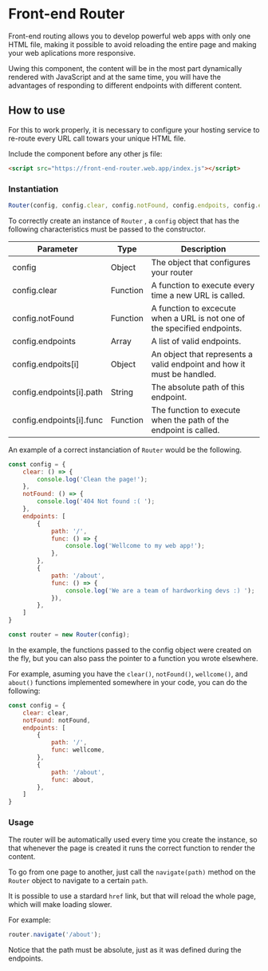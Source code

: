 # Front-end Router
Front-end routing allows you to develop powerful web apps with only one HTML file, making it possible to avoid reloading the entire page and making your web aplications more responsive.

Uwing this component, the content will be in the most part dynamically rendered with JavaScript and at the same time, you will have the advantages of responding to different endpoints with different content.

 ## How to use

 For this to work properly, it is necessary to configure your hosting service to re-route every URL call towars your unique HTML file.

 Include the component before any other js file:

 ```HTML
 <script src="https://front-end-router.web.app/index.js"></script>
 ```

### Instantiation

``` JavaScript
Router(config, config.clear, config.notFound, config.endpoits, config.endpoints[i],config.endpoints[i].path, config.endpoits[i].func);
```

To correctly create an instance of  ``` Router ``` , a ```config``` object that has the following characteristics must be passed to the constructor.

Parameter          | Type     | Description
----------         | -----    | ------------
config             | Object   | The object that configures your router
config.clear       | Function | A function to execute every time a new URL is called.
config.notFound    | Function | A function to excecute when a URL is not one of the specified endpoints.
config.endpoints   | Array    | A list of valid endpoints.
config.endpoits[i] | Object   | An object that represents a valid endpoint and how it must be handled.
config.endpoints[i].path | String | The absolute path of this endpoint.
config.endpoints[i].func | Function | The function to execute when the path of the endpoint is called.

An example of a correct instanciation of ```Router``` would be the following.

```Javascript
const config = {
    clear: () => {
        console.log('Clean the page!');
    },
    notFound: () => {
        console.log('404 Not found :( ');
    },
    endpoints: [
        {
            path: '/',
            func: () => {
                console.log('Wellcome to my web app!');
            },
        },
        {
            path: '/about',
            func: () => {
                console.log('We are a team of hardworking devs :) ');
            }),
        },
    ]
}

const router = new Router(config);
```

In the example, the functions passed to the config object were created on the fly, but you can also pass the pointer to a function you wrote elsewhere. 

For example, asuming you have the ```clear()```, ```notFound()```, ```wellcome()```, and ```about()``` functions implemented somewhere in your code, you can do the following:

```JavaScript
const config = {
    clear: clear,
    notFound: notFound,
    endpoints: [
        {
            path: '/',
            func: wellcome,
        },
        {
            path: '/about',
            func: about,
        },
    ]
}
```

### Usage

The router will be automatically used every time you create the instance, so that whenever the page is created it runs the correct function to render the content.

To go from one page to another, just call the ```navigate(path)``` method on the ```Router``` object to navigate to a certain ```path```. 

It is possible to use a stardard ```href``` link, but that will reload the whole page, which will make loading slower.

For example:

```JavaScript
router.navigate('/about');
```

Notice that the path must be absolute, just as it was defined during the endpoints.

